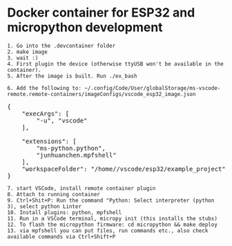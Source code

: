 # Docker container for ESP32 and micropython development

    1. Go into the .devcontainer folder
    2. make image
    3. wait :)
    4. First plugin the device (otherwise ttyUSB won't be available in the container).
    5. After the image is built. Run ./ex_bash

    6. Add the following to: ~/.config/Code/User/globalStorage/ms-vscode-remote.remote-containers/imageConfigs/vscode_esp32_image.json

<pre>
{
    "execArgs": [
        "-u", "vscode"
    ],

    "extensions": [
        "ms-python.python",
        "junhuanchen.mpfshell"
    ],
    "workspaceFolder": "/home//vscode/esp32/example_project"
}
</pre>


    7. start VSCode, install remote container plugin
    8. Attach to running container
    9. Ctrl+Shit+P: Run the command "Python: Select interpreter (python 3), select python Linter
    10. Install plugins: python, mpfshell
    11. Run in a VSCode terminal, micropy init (this installs the stubs)
    12. To flash the micropython firmware: cd micropython && make deploy
    13. via mpfshell you can put files, run commands etc., also check available commands via Ctrl+Shift+P





